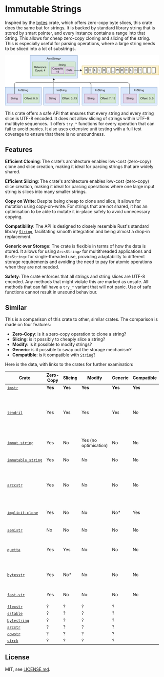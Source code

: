 # Immutable Strings

Inspired by the [bytes](https://docs.rs/bytes) crate, which offers zero-copy
byte slices, this crate does the same but for strings. It is backed by standard
library string that is stored by smart pointer, and every instance contains a
range into that String. This allows for cheap zero-copy cloning and slicing of
the string. This is especially useful for parsing operations, where a large
string needs to be sliced into a lot of substrings.

![Diagram of ImString Internals](diagram.png)

This crate offers a safe API that ensures that every string and every string
slice is UTF-8 encoded. It does not allow slicing of strings within UTF-8
multibyte sequences. It offers `try_*` functions for every operation that can
fail to avoid panics. It also uses extensive unit testing with a full test
coverage to ensure that there is no unsoundness.

## Features

**Efficient Cloning**: The crate's architecture enables low-cost (zero-copy)
clone and slice creation, making it ideal for parsing strings that are widely
shared.

**Efficient Slicing**: The crate's architecture enables low-cost (zero-copy)
slice creation, making it ideal for parsing operations where one large input
string is slices into many smaller strings.

**Copy on Write**: Despite being cheap to clone and slice, it allows for
mutation using copy-on-write. For strings that are not shared, it has an
optimisation to be able to mutate it in-place safely to avoid unnecessary
copying.

**Compatibility**: The API is designed to closely resemble Rust's standard
library [`String`], facilitating smooth integration and being almost a drop-in
replacement.

**Generic over Storage**: The crate is flexible in terms of how the data is
stored.  It allows for using `Arc<String>` for multithreaded applications and
`Rc<String>` for single-threaded use, providing adaptability to different
storage requirements and avoiding the need to pay for atomic operations when
they are not needed.

**Safety**: The crate enforces that all strings and string slices are UTF-8
encoded. Any methods that might violate this are marked as unsafe. All methods
that can fail have a `try_*` variant that will not panic. Use of safe functions
cannot result in unsound behaviour.

## Similar

This is a comparison of this crate to other, similar crates. The comparison is made on four features:

- **Zero-Copy**: is it a zero-copy operation to clone a string?
- **Slicing**: is it possibly to cheaply slice a string?
- **Modify**: is it possible to modify strings?
- **Generic**: is it possible to swap out the storage mechanism?
- **Compatible**: is it compatible with [`String`]?

Here is the data, with links to the crates for further examination:

| Crate | Zero-Copy | Slicing | Modify | Generic | Compatible | Notes |
| --- | --- | --- | --- | --- | --- | --- |
| [`imstr`] | **Yes** | **Yes** | **Yes** | **Yes** | **Yes** | This crate. |
| [`tendril`] | Yes | Yes | Yes | Yes | No | Complex implementation. API not quite compatible with [`String`], but otherwise closest to what this crate does. |
| [`immut_string`] | Yes | No | Yes (no optimisation) | No | No | Simply a wrapper around `Arc<String>`. |
| [`immutable_string`] | Yes | No | No | No | No | Wrapper around `Arc<str>`. |
| [`arccstr`] | Yes | No | No | No | No | Not UTF-8 (Null-terminated C string). Hand-written `Arc` implementation. |
| [`implicit-clone`] | Yes | No | No | No\* | Yes | Immutable string library. Has `sync` and `unsync` variants. |
| [`semistr`] | No | No | No | No | No | Stores short strings inline. |
| [`quetta`] | Yes | Yes | No | No | No | Wrapper around `Arc<String>` that can be sliced. |
| [`bytesstr`] | Yes | No\* | No | No | No | Wrapper around `Bytes`. Cannot be directly sliced. |
| [`fast-str`] | Yes | No | No | No | No | Looks like there could be some unsafety. |
| [`flexstr`] | ? | ? | ? | ? | |
| [`sstable`] | ? | ? | ? | ? | |
| [`bytestring`] | ? | ? | ? | ? | |
| [`arcstr`] | ? | ? | ? | ? | |
| [`cowstr`] | ? | ? | ? | ? | |
| [`strck`] | ? | ? | ? | ? | |

## License

MIT, see [LICENSE.md](LICENSE.md).

[`imstr`]: https://crates.io/crates/imstr
[`tendril`]: https://crates.io/crates/tendril
[`immut_string`]: https://crates.io/crates/immut_string
[`immutable_string`]: https://crates.io/crates/immutable_string
[`arccstr`]: https://crates.io/crates/arccstr
[`implicit-clone`]: https://crates.io/crates/implicit-clone
[`semistr`]: https://crates.io/crates/semistr
[`quetta`]: https://crates.io/crates/quetta
[`bytesstr`]: https://crates.io/crates/bytesstr
[`fast-str`]: https://crates.io/crates/fast-str
[`flexstr`]: https://crates.io/crates/flexstr
[`sstable`]: https://crates.io/crates/sstable
[`bytestring`]: https://crates.io/crates/bytestring
[`arcstr`]: https://crates.io/crates/arcstr
[`cowstr`]: https://crates.io/crates/cowstr
[`strck`]: https://crates.io/crates/strck
[`String`]: https://doc.rust-lang.org/std/string/struct.String.html


